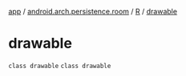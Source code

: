 [app](../../../index.md) / [android.arch.persistence.room](../../index.md) / [R](../index.md) / [drawable](./index.md)

# drawable

`class drawable`
`class drawable`